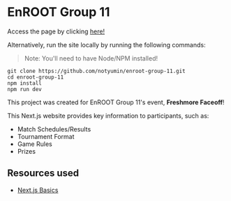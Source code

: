 # EnROOT Group 11

Access the page by clicking [here!](https://example.com)

Alternatively, run the site locally by running the following commands:
> Note: You'll need to have Node/NPM installed!
```
git clone https://github.com/notyumin/enroot-group-11.git
cd enroot-group-11
npm install
npm run dev
```

This project was created for EnROOT Group 11's event, **Freshmore Faceoff**!

This Next.js website provides key information to participants, such as: 
- Match Schedules/Results
- Tournament Format
- Game Rules
- Prizes

## Resources used
- [Next.js Basics](https://nextjs.org/learn/dashboard-app/getting-started)
